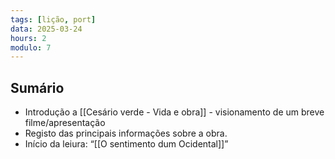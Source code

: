 ```yaml
---
tags: [lição, port]
data: 2025-03-24
hours: 2
modulo: 7
---
```


## Sumário
- Introdução a [[Cesário verde - Vida e obra]] - visionamento de um breve filme/apresentação
- Registo das principais informações sobre a obra.
- Início da leiura: “[[O sentimento dum Ocidental]]”